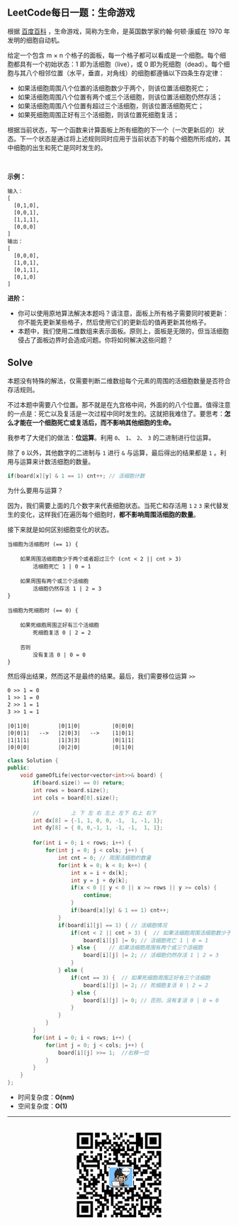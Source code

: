 ## LeetCode每日一题：生命游戏

根据 [百度百科](https://baike.baidu.com/item/%E7%94%9F%E5%91%BD%E6%B8%B8%E6%88%8F/2926434?fr=aladdin) ，生命游戏，简称为生命，是英国数学家约翰·何顿·康威在 1970 年发明的细胞自动机。

给定一个包含 m × n 个格子的面板，每一个格子都可以看成是一个细胞。每个细胞都具有一个初始状态：1 即为活细胞（live），或 0 即为死细胞（dead）。每个细胞与其八个相邻位置（水平，垂直，对角线）的细胞都遵循以下四条生存定律：

* 如果活细胞周围八个位置的活细胞数少于两个，则该位置活细胞死亡；
* 如果活细胞周围八个位置有两个或三个活细胞，则该位置活细胞仍然存活；
* 如果活细胞周围八个位置有超过三个活细胞，则该位置活细胞死亡；
* 如果死细胞周围正好有三个活细胞，则该位置死细胞复活；

根据当前状态，写一个函数来计算面板上所有细胞的下一个（一次更新后的）状态。下一个状态是通过将上述规则同时应用于当前状态下的每个细胞所形成的，其中细胞的出生和死亡是同时发生的。

 

**示例：**

```
输入： 
[
  [0,1,0],
  [0,0,1],
  [1,1,1],
  [0,0,0]
]
输出：
[
  [0,0,0],
  [1,0,1],
  [0,1,1],
  [0,1,0]
]
```


**进阶：**

* 你可以使用原地算法解决本题吗？请注意，面板上所有格子需要同时被更新：你不能先更新某些格子，然后使用它们的更新后的值再更新其他格子。
* 本题中，我们使用二维数组来表示面板。原则上，面板是无限的，但当活细胞侵占了面板边界时会造成问题。你将如何解决这些问题？


## Solve

本题没有特殊的解法，仅需要判断二维数组每个元素的周围的活细胞数量是否符合存活规则。

不过本题中需要八个位置。那不就是在九宫格中间，外面的的八个位置。值得注意的一点是：死亡以及复活是一次过程中同时发生的。这就把我难住了。要思考：**怎么才能在一个细胞死亡或复活后，而不影响其他细胞的生命。**

我参考了大佬们的做法：**位运算**。利用 `0`、 `1`、 `2`、 `3` 的二进制进行位运算。

除了 `0` 以外，其他数字的二进制与 `1` 进行 `&` 与运算，最后得出的结果都是 `1` 。利用与运算来计数活细胞的数量。

```c++
if(board[x][y] & 1 == 1) cnt++; // 活细胞计数
```

为什么要用与运算？

因为，我们需要上面的几个数字来代表细胞状态。当死亡和存活用 `1` `2` `3` 来代替发生的变化，这样我们在遍历每个细胞时，**都不影响周围活细胞的数量**。

接下来就是如何区别细胞变化的状态。

```
当细胞为活细胞时 (== 1) {

    如果周围活细胞数少于两个或者超过三个 (cnt < 2 || cnt > 3)
        活细胞死亡 1 | 0 = 1

    如果周围有两个或三个活细胞
        活细胞仍然存活 1 | 2 = 3
}

当细胞为死细胞时 (== 0) {

    如果死细胞周围正好有三个活细胞
        死细胞复活 0 | 2 = 2

    否则
        没有复活 0 | 0 = 0
}
```

然后得出结果，然而这不是最终的结果。最后，我们需要移位运算 `>>`

```
0 >> 1 = 0
1 >> 1 = 0
2 >> 1 = 1
3 >> 1 = 1

|0|1|0|         |0|1|0|          |0|0|0|
|0|0|1|   -->   |2|0|3|   -->    |1|0|1|     
|1|1|1|         |1|3|3|          |0|1|1|
|0|0|0|         |0|2|0|          |0|1|0|
```

```c++
class Solution {
public:
    void gameOfLife(vector<vector<int>>& board) {
        if(board.size() == 0) return;
        int rows = board.size();
        int cols = board[0].size();

        //          上 下 左 右 左上 左下 右上 右下
        int dx[8] = {-1, 1, 0, 0, -1,  1, -1, 1};
        int dy[8] = { 0, 0,-1, 1, -1, -1,  1, 1};

        for(int i = 0; i < rows; i++) {
            for(int j = 0; j < cols; j++) {
                int cnt = 0; // 周围活细胞的数量
                for(int k = 0; k < 8; k++) {
                    int x = i + dx[k];
                    int y = j + dy[k];
                    if(x < 0 || y < 0 || x >= rows || y >= cols) {
                        continue;
                    }
                    if(board[x][y] & 1 == 1) cnt++; 
                }
                if(board[i][j] == 1) { // 活细胞情况
                    if(cnt < 2 || cnt > 3) {  // 如果活细胞周围活细胞数少于两个或超过三个
                        board[i][j] |= 0; // 活细胞死亡 1 | 0 = 1
                    } else {    // 如果活细胞周围有两个或三个活细胞
                        board[i][j] |= 2; // 活细胞仍然存活 1 | 2 = 3
                    }
                } else {
                    if(cnt == 3) {  // 如果死细胞周围正好有三个活细胞
                        board[i][j] |= 2; // 死细胞复活 0 | 2 = 2
                    } else {
                        board[i][j] |= 0; // 否则，没有复活 0 | 0 = 0
                    }
                }
            }
        }
        for(int i = 0; i < rows; i++) {
            for(int j = 0; j < cols; j++) {
                board[i][j] >>= 1;  //右移一位
            }
        }
    }
};
```

* 时间复杂度：**O(nm)**
* 空间复杂度：**O(1)**

<div align="center">
    <hr style="height:1px;"/>
    <br>
    <img width="200px" src="https://github.com/RunCoderHang/LeetCode-Notes/blob/master/image/wxgzh-hang.png"></img>
</div>

